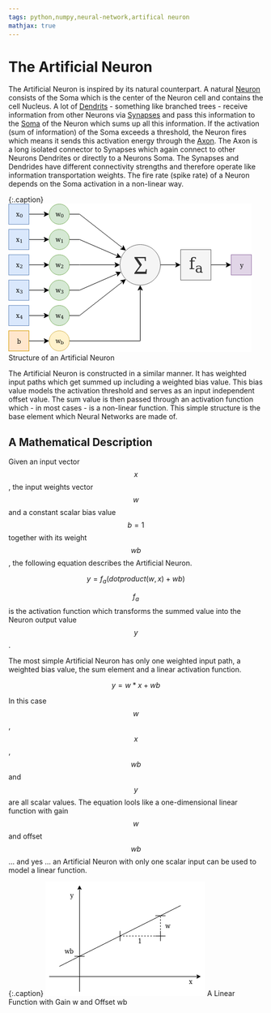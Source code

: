 ```yaml
---
tags: python,numpy,neural-network,artifical neuron
mathjax: true
---
```

# The Artificial Neuron

The Artificial Neuron is inspired by its natural counterpart.
A natural [Neuron](https://en.wikipedia.org/wiki/Neuron) consists of the Soma which is the center of the Neuron cell and contains the cell Nucleus.
A lot of [Dendrits](https://en.wikipedia.org/wiki/Dendrite) - something like branched trees - receive information from other Neurons via [Synapses](https://en.wikipedia.org/wiki/Synapse) and pass this information to the [Soma](https://en.wikipedia.org/wiki/Soma_(biology)) of the Neuron which sums up all this information.
If the activation (sum of information) of the Soma exceeds a threshold, the Neuron fires which means it sends this activation energy through the [Axon](https://en.wikipedia.org/wiki/Axon).
The Axon is a long isolated connector to Synapses which again connect to other Neurons Dendrites or directly to a Neurons Soma.
The Synapses and Dendrides have different connectivity strengths and therefore operate like information transportation weights.
The fire rate (spike rate) of a Neuron depends on the Soma activation in a non-linear way.

{:.caption}
![artificial neuron structure](/assets/images/artificial_neuron.png)
Structure of an Artificial Neuron

The Artificial Neuron is constructed in a similar manner.
It has weighted input paths which get summed up including a weighted bias value.
This bias value models the activation threshold and serves as an input independent offset value.
The sum value is then passed through an activation function which - in most cases - is a non-linear function.
This simple structure is the base element which Neural Networks are made of.

## A Mathematical Description

Given an input vector $$x$$, the input weights vector $$w$$ and a constant scalar bias value $$b = 1$$ together with its weight $$wb$$, the following equation describes the Artificial Neuron.

$$y = f_a(dotproduct(w, x) + wb)$$

$$f_a$$ is the activation function which transforms the summed value into the Neuron output value $$y$$.

The most simple Artificial Neuron has only one weighted input path, a weighted bias value, the sum element and a linear activation function.

$$y = w * x + wb$$

In this case $$w$$, $$x$$, $$wb$$ and $$y$$ are all scalar values.
The equation lools like a one-dimensional linear function with gain $$w$$ and offset $$wb$$ ... and yes ... an Artificial Neuron with only one scalar input can be used to model a linear function.

{:.caption}
![linear function](assets/images/linear_function.png)
A Linear Function with Gain w and Offset wb

